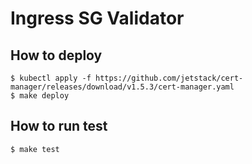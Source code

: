 # Ingress SG Validator

## How to deploy

```
$ kubectl apply -f https://github.com/jetstack/cert-manager/releases/download/v1.5.3/cert-manager.yaml
$ make deploy
```

## How to run test

```
$ make test
```